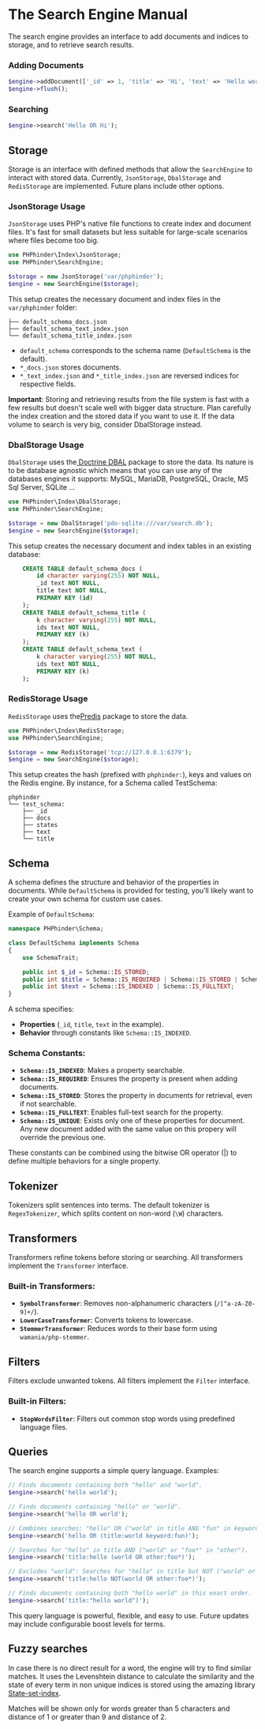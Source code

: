 # The Search Engine Manual

The search engine provides an interface to add documents and indices to storage, and to retrieve search results.

### Adding Documents

```php
$engine->addDocument(['_id' => 1, 'title' => 'Hi', 'text' => 'Hello world!']);
$engine->flush();
```

### Searching

```php
$engine->search('Hello OR Hi');
```

## Storage

Storage is an interface with defined methods that allow the `SearchEngine` to interact with stored data. Currently, `JsonStorage`, `DbalStorage` and `RedisStorage` are implemented. Future plans include other options.

### JsonStorage Usage

`JsonStorage` uses PHP's native file functions to create index and document files. It's fast for small datasets but less suitable for large-scale scenarios where files become too big.

```php
use PHPhinder\Index\JsonStorage;
use PHPhinder\SearchEngine;

$storage = new JsonStorage('var/phphinder');
$engine = new SearchEngine($storage);
```

This setup creates the necessary document and index files in the `var/phphinder` folder:

```
├── default_schema_docs.json
├── default_schema_text_index.json
└── default_schema_title_index.json
```

- `default_schema` corresponds to the schema name (`DefaultSchema` is the default).
- `*_docs.json` stores documents.
- `*_text_index.json` and `*_title_index.json` are reversed indices for respective fields.

**Important**: Storing and retrieving results from the file system is fast with a few results but doesn't scale well with bigger data structure. Plan carefully the index creation and the stored data if you want to use it. If the data volume to search is very big, consider DbalStorage instead. 

### DbalStorage Usage

`DbalStorage` uses the[ Doctrine DBAL](https://github.com/doctrine/dbal) package to store the data. Its nature is to be database agnostic which means that you can use any of the databases engines it supports: MySQL, MariaDB, PostgreSQL, Oracle, MS Sql Server, SQLite ...

```php
use PHPhinder\Index\DbalStorage;
use PHPhinder\SearchEngine;

$storage = new DbalStorage('pdo-sqlite:///var/search.db');
$engine = new SearchEngine($storage);
```

This setup creates the necessary document and index tables in an existing database:

```sql
    CREATE TABLE default_schema_docs (
        id character varying(255) NOT NULL,
        _id text NOT NULL,
        title text NOT NULL,
        PRIMARY KEY (id)
    );
    CREATE TABLE default_schema_title (
        k character varying(255) NOT NULL,
        ids text NOT NULL,
        PRIMARY KEY (k)
    );
    CREATE TABLE default_schema_text (
        k character varying(255) NOT NULL,
        ids text NOT NULL,
        PRIMARY KEY (k)
    );
```

### RedisStorage Usage

`RedisStorage` uses the[Predis](https://github.com/predis/predis) package to store the data. 

```php
use PHPhinder\Index\RedisStorage;
use PHPhinder\SearchEngine;

$storage = new RedisStorage('tcp://127.0.0.1:6379');
$engine = new SearchEngine($storage);
```

This setup creates the hash (prefixed with `phphinder:`), keys and values on the Redis engine. By instance, for a Schema called TestSchema: 

```
phphinder
└── test_schema:
    ├── _id
    ├── docs
    ├── states
    ├── text
    └── title
```


## Schema

A schema defines the structure and behavior of the properties in documents. While `DefaultSchema` is provided for testing, you’ll likely want to create your own schema for custom use cases.

Example of `DefaultSchema`:

```php
namespace PHPhinder\Schema;

class DefaultSchema implements Schema
{
    use SchemaTrait;

    public int $_id = Schema::IS_STORED;
    public int $title = Schema::IS_REQUIRED | Schema::IS_STORED | Schema::IS_INDEXED;
    public int $text = Schema::IS_INDEXED | Schema::IS_FULLTEXT;
}
```

A schema specifies:
- **Properties** (`_id`, `title`, `text` in the example).
- **Behavior** through constants like `Schema::IS_INDEXED`.

### Schema Constants:

- **`Schema::IS_INDEXED`**: Makes a property searchable.
- **`Schema::IS_REQUIRED`**: Ensures the property is present when adding documents.
- **`Schema::IS_STORED`**: Stores the property in documents for retrieval, even if not searchable.
- **`Schema::IS_FULLTEXT`**: Enables full-text search for the property.
- **`Schema::IS_UNIQUE`**: Exists only one of these properties for document. Any new document added with the same value on this propery will override the previous one.

These constants can be combined using the bitwise OR operator (|) to define multiple behaviors for a single property.

## Tokenizer

Tokenizers split sentences into terms. The default tokenizer is `RegexTokenizer`, which splits content on non-word (`\W`) characters.

## Transformers

Transformers refine tokens before storing or searching. All transformers implement the `Transformer` interface.

### Built-in Transformers:

- **`SymbolTransformer`**: Removes non-alphanumeric characters (`/[^a-zA-Z0-9]+/`).
- **`LowerCaseTransformer`**: Converts tokens to lowercase.
- **`StemmerTransformer`**: Reduces words to their base form using `wamania/php-stemmer`.

## Filters

Filters exclude unwanted tokens. All filters implement the `Filter` interface.

### Built-in Filters:

- **`StopWordsFilter`**: Filters out common stop words using predefined language files.

## Queries

The search engine supports a simple query language. Examples:

```php
// Finds documents containing both "hello" and "world".
$engine->search('hello world');

// Finds documents containing "hello" or "world".
$engine->search('hello OR world');

// Combines searches: "hello" OR ("world" in title AND "fun" in keywords).
$engine->search('hello OR (title:world keyword:fun)');

// Searches for "hello" in title AND ("world" or "foo*" in "other").
$engine->search('title:hello (world OR other:foo*)');

// Excludes "world": Searches for "hello" in title but NOT ("world" or "foo*" in "other").
$engine->search('title:hello NOT(world OR other:foo*)');

// Finds documents containing both "hello world" in this exact order.
$engine->search('title:"hello world")');
```

This query language is powerful, flexible, and easy to use. Future updates may include configurable boost levels for terms.

## Fuzzy searches

In case there is no direct result for a word, the engine will try to find similar matches. It uses the Levenshtein distance to calculate the similarity and the state of every term in non unique indices is stored using the amazing library [State-set-index](https://github.com/Toflar/state-set-index).

Matches will be shown only for words greater than 5 characters and distance of 1 or greater than 9 and distance of 2.


